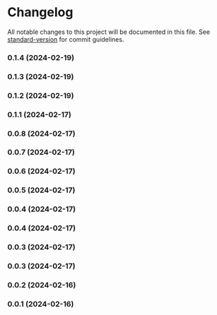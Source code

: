 # Changelog

All notable changes to this project will be documented in this file. See [standard-version](https://github.com/conventional-changelog/standard-version) for commit guidelines.

### 0.1.4 (2024-02-19)

### 0.1.3 (2024-02-19)

### 0.1.2 (2024-02-19)

### 0.1.1 (2024-02-17)

### 0.0.8 (2024-02-17)

### 0.0.7 (2024-02-17)

### 0.0.6 (2024-02-17)

### 0.0.5 (2024-02-17)

### 0.0.4 (2024-02-17)

### 0.0.4 (2024-02-17)

### 0.0.3 (2024-02-17)

### 0.0.3 (2024-02-17)

### 0.0.2 (2024-02-16)

### 0.0.1 (2024-02-16)
